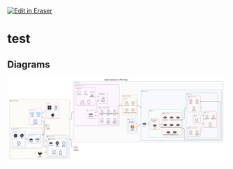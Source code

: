 <p><a target="_blank" href="https://app.eraser.io/workspace/TqqJy3RyvhFv5HmG8lbh" id="edit-in-eraser-github-link"><img alt="Edit in Eraser" src="https://firebasestorage.googleapis.com/v0/b/second-petal-295822.appspot.com/o/images%2Fgithub%2FOpen%20in%20Eraser.svg?alt=media&amp;token=968381c8-a7e7-472a-8ed6-4a6626da5501"></a></p>

# test



<!-- eraser-additional-content -->
## Diagrams
<!-- eraser-additional-files -->
<a href="/README-System Architecture for RFID Project-1.eraserdiagram" data-element-id="dKcRHAVCSynMaaoEz-phi"><img src="/.eraser/TqqJy3RyvhFv5HmG8lbh___OYfIGWCZT2ge92HvYJObpg5qUnd2___---diagram----a8eaf6c1bd49ce7f006ebba7ef9bf771-System-Architecture-for-RFID-Project.png" alt="" data-element-id="dKcRHAVCSynMaaoEz-phi" /></a>
<!-- end-eraser-additional-files -->
<!-- end-eraser-additional-content -->
<!--- Eraser file: https://app.eraser.io/workspace/TqqJy3RyvhFv5HmG8lbh --->